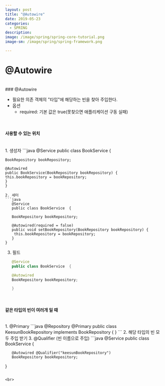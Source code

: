 ```yaml
---
layout: post
title: "@Autowire"
date: 2019-05-23
categories:
  - SPRING
description:
image: /image/spring/spring-core-tutorial.png
image-sm: /image/spring/spring-framework.png

---
```

<!-- {:.post-img.small}
![producer](/image/rabbitmq/producer.png) -->


@Autowire
==============
<br>
### @Autowire
<br />

- 필요한 의존 객체의 "타입"에 해당하는 빈을 찾아 주입한다.
- 옵션
    - required: 기본 값은 true(못찾으면 애플리케이션 구동 실패)

<br>

#### 사용할 수 있는 위치
<br>
1. 생성자
```java
    @Service
    public class BookService  { 

    BookRepository bookRepository;

    @Autowired
    public BookService(BookRepository bookRepository) {
    this.bookRepository = bookRepository;
    }
    }
```
2. 세터
```java
   @Service
   public class BookService  { 

   BookRepository bookRepository;

   @Autowired(required = false)
   public void setBookRepository(BookRepository bookRepository) {
    this.bookRepository = bookRepository;
   }
}
```
3. 필드
```java
   @Service
   public class BookService  { 

   @Autowired
   BookRepository bookRepository;

   }
```
<br>

#### 같은 타입의 빈이 여러개 일 때
<br>
1. @Primary
```java
   @Repository @Primary 
   public class KeesunBookRepository implements BookRepository {
   }
```
2. 해당 타입의 빈 모두 주입 받기
3. @Qualifier (빈 이름으로 주입)
```java
   @Service
   public class BookService  { 

       @Autowired @Qualifier("keesunBookRepository")
       BookRepository bookRepository;

   }
```

<br>

